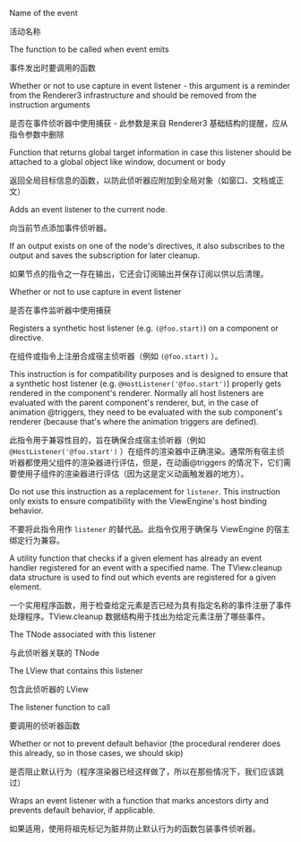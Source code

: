 Name of the event

活动名称

The function to be called when event emits

事件发出时要调用的函数

Whether or not to use capture in event listener - this argument is a reminder
    from the Renderer3 infrastructure and should be removed from the instruction arguments

是否在事件侦听器中使用捕获 - 此参数是来自 Renderer3 基础结构的提醒，应从指令参数中删除

Function that returns global target information in case this listener
should be attached to a global object like window, document or body

返回全局目标信息的函数，以防此侦听器应附加到全局对象（如窗口、文档或正文）

Adds an event listener to the current node.

向当前节点添加事件侦听器。

If an output exists on one of the node's directives, it also subscribes to the output
and saves the subscription for later cleanup.

如果节点的指令之一存在输出，它还会订阅输出并保存订阅以供以后清理。

Whether or not to use capture in event listener

是否在事件监听器中使用捕获

Registers a synthetic host listener \(e.g. `(@foo.start)`\) on a component or directive.

在组件或指令上注册合成宿主侦听器（例如 `(@foo.start)` ）。

This instruction is for compatibility purposes and is designed to ensure that a
synthetic host listener \(e.g. `@HostListener('@foo.start')`\) properly gets rendered
in the component's renderer. Normally all host listeners are evaluated with the
parent component's renderer, but, in the case of animation &commat;triggers, they need
to be evaluated with the sub component's renderer \(because that's where the
animation triggers are defined\).

此指令用于兼容性目的，旨在确保合成宿主侦听器（例如 `@HostListener('@foo.start')` ）在组件的渲染器中正确渲染。通常所有宿主侦听器都使用父组件的渲染器进行评估，但是，在动画&commat;triggers 的情况下，它们需要使用子组件的渲染器进行评估（因为这是定义动画触发器的地方）。

Do not use this instruction as a replacement for `listener`. This instruction
only exists to ensure compatibility with the ViewEngine's host binding behavior.

不要将此指令用作 `listener` 的替代品。此指令仅用于确保与 ViewEngine 的宿主绑定行为兼容。

A utility function that checks if a given element has already an event handler registered for an
event with a specified name. The TView.cleanup data structure is used to find out which events
are registered for a given element.

一个实用程序函数，用于检查给定元素是否已经为具有指定名称的事件注册了事件处理程序。TView.cleanup 数据结构用于找出为给定元素注册了哪些事件。

The TNode associated with this listener

与此侦听器关联的 TNode

The LView that contains this listener

包含此侦听器的 LView

The listener function to call

要调用的侦听器函数

Whether or not to prevent default behavior
\(the procedural renderer does this already, so in those cases, we should skip\)

是否阻止默认行为（程序渲染器已经这样做了，所以在那些情况下，我们应该跳过）

Wraps an event listener with a function that marks ancestors dirty and prevents default behavior,
if applicable.

如果适用，使用将祖先标记为脏并防止默认行为的函数包装事件侦听器。